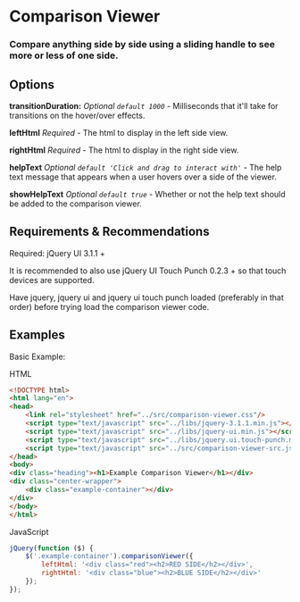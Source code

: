 # Comparison Viewer
### Compare anything side by side using a sliding handle to see more or less of one side.

## Options
**transitionDuration:** *Optional `default 1000`* - Milliseconds that it'll take for transitions on the hover/over effects.

**leftHtml** *Required* - The html to display in the left side view.

**rightHtml** *Required* - The html to display in the right side view.

**helpText** *Optional `default 'Click and drag to interact with'`* - The help text message that appears when a user hovers over a side of the viewer. 

**showHelpText** *Optional `default true`* - Whether or not the help text should be added to the comparison viewer.

## Requirements & Recommendations
Required: jQuery UI 3.1.1 +

It is recommended to also use jQuery UI Touch Punch 0.2.3 + so that touch devices are supported.

Have jquery, jquery ui and jquery ui touch punch loaded (preferably in that order) before trying load the comparison viewer code.

## Examples
Basic Example:

HTML
```html
<!DOCTYPE html>
<html lang="en">
<head>
	<link rel="stylesheet" href="../src/comparison-viewer.css"/>
	<script type="text/javascript" src="../libs/jquery-3.1.1.min.js"></script>
	<script type="text/javascript" src="../libs/jquery-ui.min.js"></script>
	<script type="text/javascript" src="../libs/jquery.ui.touch-punch.min.js"></script>
	<script type="text/javascript" src="../src/comparison-viewer-src.js"></script>
</head>
<body>
<div class="heading"><h1>Example Comparison Viewer</h1></div>
<div class="center-wrapper">
	<div class="example-container"></div>
</div>
</body>
</html>
```

JavaScript
```javascript
jQuery(function ($) {
   	$('.example-container').comparisonViewer({
   		leftHtml: '<div class="red"><h2>RED SIDE</h2></div>',
   		rightHtml: '<div class="blue"><h2>BLUE SIDE</h2></div>'
   	});
});
```